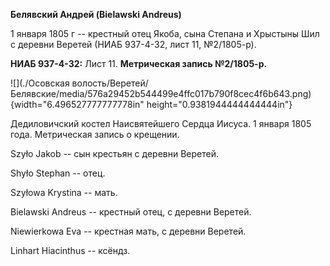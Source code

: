 **Белявский Андрей (Bielawski Andreus)**

1 января 1805 г -- крестный отец Якоба, сына Степана и Хрыстыны Шил с
деревни Веретей (НИАБ 937-4-32, лист 11, №2/1805-р).

**НИАБ 937-4-32:** Лист 11. **Метрическая запись №2/1805-р.**

![](./Осовская волость/Веретей/Белявские/media/576a29452b544499e4ffc017b790f8cec4f6b643.png){width="6.496527777777778in"
height="0.9381944444444444in"}

Дедиловичский костел Наисвятейшего Сердца Иисуса. 1 января 1805 года.
Метрическая запись о крещении.

Szyło Jakob -- сын крестьян с деревни Веретей.

Shyło Stephan -- отец.

Szyłowa Krystina -- мать.

Bielawski Andreus -- крестный отец, с деревни Веретей.

Niewierkowa Eva -- крестная мать, с деревни Веретей.

Linhart Hiacinthus -- ксёндз.

